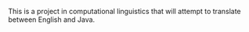 This is a project in computational linguistics that will attempt to translate between English and Java.
